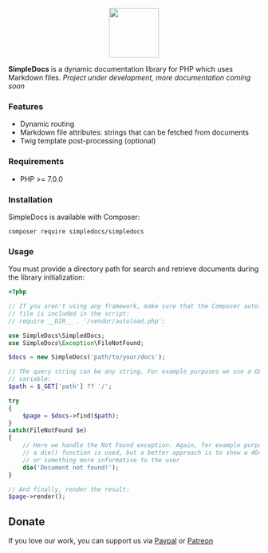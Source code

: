 <p align="center">
    <img src="https://ingenia.me/images/simpledocs.png" width="100" />
</p>

**SimpleDocs** is a dynamic documentation library for PHP which uses Markdown files. _Project under development, more documentation coming soon_

### Features

* Dynamic routing
* Markdown file attributes: strings that can be fetched from documents
* Twig template post-processing (optional)

### Requirements

* PHP >= 7.0.0

### Installation

SimpleDocs is available with Composer:

```
composer require simpledocs/simpledocs
```

### Usage

You must provide a directory path for search and retrieve documents during the library initialization:

```php
<?php

// If you aren't using any framework, make sure that the Composer autoload
// file is included in the script:
// require __DIR__ . '/vendor/autoload.php';

use SimpleDocs\SimpledDocs;
use SimpleDocs\Exception\FileNotFound;

$docs = new SimpleDocs('path/to/your/docs');

// The query string can be any string. For example purposes we use a GET
// variable:
$path = $_GET['path'] ?? '/';

try
{
    $page = $docs->find($path);
}
catch(FileNotFound $e)
{
    // Here we handle the Not Found exception. Again, for example purposes
    // a die() function is used, but a better approach is to show a 404 page or
    // or something more informative to the user
    die('Document not found!');
}

// And finally, render the result:
$page->render();
```

## Donate

If you love our work, you can support us via [Paypal](https://paypal.me/andersalasm) or [Patreon](https://patreon.com/ingeniasoftware) 

